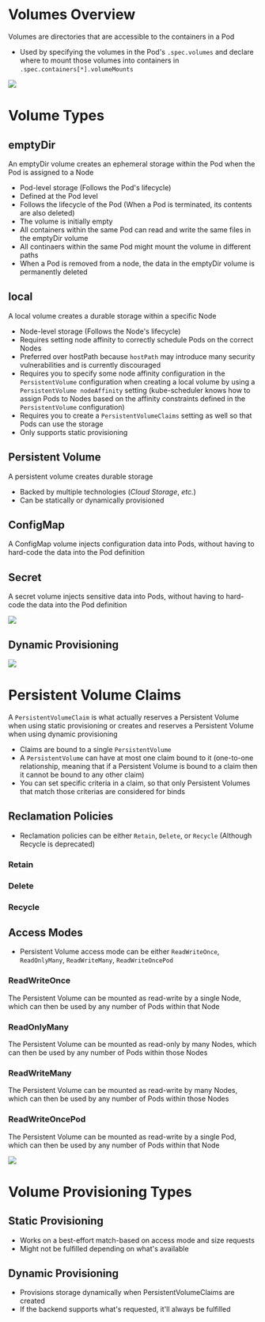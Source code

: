 # Volumes Overview

Volumes are directories that are accessible to the containers in a Pod

* Used by specifying the volumes in the Pod's `.spec.volumes` and declare where to mount those volumes into containers in `.spec.containers[*].volumeMounts`

![](https://github.com/JonmarCorpuz/SecondBrain/blob/main/Assets/Whitespace.png)

# Volume Types

## emptyDir

An emptyDir volume creates an ephemeral storage within the Pod when the Pod is assigned to a Node

* Pod-level storage (Follows the Pod's lifecycle)
* Defined at the Pod level
* Follows the lifecycle of the Pod (When a Pod is terminated, its contents are also deleted)
* The volume is initially empty
* All containers within the same Pod can read and write the same files in the emptyDir volume
* All continaers within the same Pod might mount the volume in different paths
* When a Pod is removed from a node, the data in the emptyDir volume is permanently deleted

## local

  A local volume creates a durable storage within a specific Node

* Node-level storage (Follows the Node's lifecycle)
* Requires setting node affinity to correctly schedule Pods on the correct Nodes
* Preferred over hostPath because `hostPath` may introduce many security vulnerabilities and is currently discouraged
* Requires you to specify some node affinity configuration in the `PersistentVolume` configuration when creating a local volume by using a `PersistentVolume nodeAffinity` setting (kube-scheduler knows how to assign Pods to Nodes based on the affinity constraints defined in the `PersistentVolume` configuration)
* Requires you to create a `PersistentVolumeClaims` setting as well so that Pods can use the storage
* Only supports static provisioning

## Persistent Volume

A persistent volume creates durable storage 

* Backed by multiple technologies (*Cloud Storage*, *etc.*)
* Can be statically or dynamically provisioned

## ConfigMap

A ConfigMap volume injects configuration data into Pods, without having to hard-code the data into the Pod definition

## Secret

A secret volume injects sensitive data into Pods, without having to hard-code the data into the Pod definition

![](https://github.com/JonmarCorpuz/SecondBrain/blob/main/Assets/Whitespace.png)

## Dynamic Provisioning

![](https://github.com/JonmarCorpuz/SecondBrain/blob/main/Assets/Whitespace.png)

# Persistent Volume Claims

A `PersistentVolumeClaim` is what actually reserves a Persistent Volume when using static provisioning or creates and reserves a Persistent Volume when using dynamic provisioning

* Claims are bound to a single `PersistentVolume`
* A `PersistentVolume` can have at most one claim bound to it (one-to-one relationship, meaning that if a Persistent Volume is bound to a claim then it cannot be bound to any other claim)
* You can set specific criteria in a claim, so that only Persistent Volumes that match those criterias are considered for binds

## Reclamation Policies

* Reclamation policies can be either `Retain`, `Delete`, or `Recycle` (Although Recycle is deprecated)

### Retain

### Delete

### Recycle

## Access Modes

* Persistent Volume access mode can be either `ReadWriteOnce`, `ReadOnlyMany`, `ReadWriteMany`, `ReadWriteOncePod`

### ReadWriteOnce

The Persistent Volume can be mounted as read-write by a single Node, which can then be used by any number of Pods within that Node

### ReadOnlyMany

The Persistent Volume can be mounted as read-only by many Nodes, which can then be used by any number of Pods within those Nodes

### ReadWriteMany

The Persistent Volume can be mounted as read-write by many Nodes, which can then be used by any number of Pods within those Nodes

### ReadWriteOncePod

The Persistent Volume can be mounted  as read-write by a single Pod, which can then be used by any number of Pods within that Node

![](https://github.com/JonmarCorpuz/SecondBrain/blob/main/Assets/Whitespace.png)

# Volume Provisioning Types

## Static Provisioning

* Works on a best-effort match-based on access mode and size requests
* Might not be fulfilled depending on what's available

## Dynamic Provisioning

* Provisions storage dynamically when PersistentVolumeClaims are created
* If the backend supports what's requested, it'll always be fulfilled

